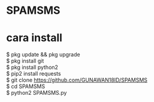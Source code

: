 # SPAMSMS
# cara install<br>
$ pkg update && pkg upgrade<br>
$ pkg install git<br>
$ pkg install python2<br>
$ pip2 install requests<br>
$ git clone https://github.com/GUNAWAN18ID/SPAMSMS<br>
$ cd SPAMSMS<br>
$ python2 SPAMSMS.py<br>
